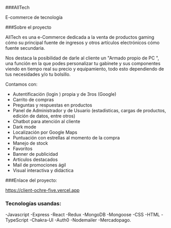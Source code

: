###AllTech

E-commerce de tecnología


###Sobre el proyecto

AllTech es una e-Commerce dedicada a la venta de productos gaming cómo su principal fuente de ingresos y otros artículos electrónicos cómo fuente secundaria.

Nos destaca la posibilidad de darle al cliente un "Armado propio de PC ", una función en la que podes personalizar tu gabinete y sus componentes viendo en tiempo real su precio y equipamiento, todo esto dependiendo de tus necesidades y/o tu bolsillo.

Contamos con:

- Autentificación (login ) propia y de 3ros (Google)
- Carrito de compras
- Preguntas y respuestas en productos
- Panel de Administrador y de Usuario (estadísticas, cargas de productos, edición de datos, entre otros)
- Chatbot para atención al cliente
- Dark mode
- Localización por Google Maps
- Puntuación con estrellas al momento de la compra
- Manejo de stock 
- Favoritos 
- Banner de publicidad 
- Artículos destacados 
- Mail de promociones ágil
- Visual interactiva y didáctica

###Enlace del proyecto:

https://client-ochre-five.vercel.app

### Tecnologías usandas:
-Javascript
-Express 
-React 
-Redux 
-MongoDB 
-Mongoose 
-CSS 
-HTML 
-TypeScript 
-Chakra-UI
-Auth0 
-Nodemailer 
-Mercadopago.


